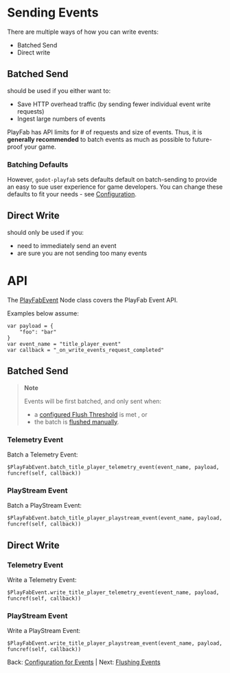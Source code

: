 # Sending Events

There are multiple ways of how you can write events:

* Batched Send
* Direct write

## Batched Send
should be used if you either want to:
* Save HTTP overhead traffic (by sending fewer individual event write requests)
* Ingest large numbers of events

PlayFab has API limits for # of requests and size of events.
Thus, it is **generally recommended** to batch events as much as possible to future-proof your game.

### Batching Defaults
However, `godot-playfab` sets defaults default on batch-sending to provide an easy to sue user experience for game developers.
You can change these defaults to fit your needs - see [Configuration](Configuration.md).


## Direct Write
should only be used if you:
* need to immediately send an event
* are sure you are not sending too many events

# API
The [PlayFabEvent](/addons/godot-playfab/PlayFabEvent.gd) Node class covers the PlayFab Event API.

Examples below assume:
```gdscript
var payload = {
    "foo": "bar"
}
var event_name = "title_player_event"
var callback = "_on_write_events_request_completed"
```

## Batched Send
> **Note**
>
> Events will be first batched, and only sent when:
> * a [configured Flush Threshold](Configuration.md) is met , or
> * the batch is [flushed manually](Flushing.md).
>
### Telemetry Event
Batch a Telemetry Event:
```gdscript
$PlayFabEvent.batch_title_player_telemetry_event(event_name, payload, funcref(self, callback))
```

### PlayStream Event
Batch a PlayStream Event:
```gdscript
$PlayFabEvent.batch_title_player_playstream_event(event_name, payload, funcref(self, callback))
```


## Direct Write

### Telemetry Event
Write a Telemetry Event:
````gdscript
$PlayFabEvent.write_title_player_telemetry_event(event_name, payload, funcref(self, callback))
````

### PlayStream Event
Write a PlayStream Event:
````gdscript
$PlayFabEvent.write_title_player_playstream_event(event_name, payload, funcref(self, callback))
````

Back: [Configuration for Events](Configuration.md) | Next: [Flushing Events](Flushing.md)
